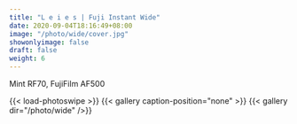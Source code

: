 ```yaml
---
title: "L e i e s | Fuji Instant Wide"
date: 2020-09-04T18:16:49+08:00
image: "/photo/wide/cover.jpg"
showonlyimage: false
draft: false
weight: 6
---
```

Mint RF70, FujiFilm AF500
<!--more-->
{{< load-photoswipe >}} 
{{< gallery caption-position="none" >}}
{{< gallery dir="/photo/wide" />}}